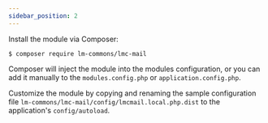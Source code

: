 ```yaml
---
sidebar_position: 2
---
```


Install the module via Composer:

````shell
$ composer require lm-commons/lmc-mail
````

Composer will inject the module into the modules configuration, or you can add it manually to the `modules.config.php` or
`application.config.php`.

Customize the module by copying and renaming the sample configuration file `lm-commons/lmc-mail/config/lmcmail.local.php.dist` to the application's
`config/autoload`.


